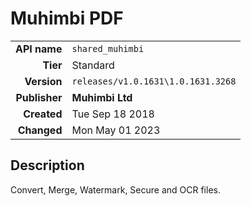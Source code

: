# Muhimbi PDF
| | |
|-:|-|
|**API name**|`shared_muhimbi`|
|**Tier**|Standard|
|**Version**|`releases/v1.0.1631\1.0.1631.3268`|
|**Publisher**|**Muhimbi Ltd**|
|**Created**|Tue Sep 18 2018|
|**Changed**|Mon May 01 2023|

## Description
Convert, Merge, Watermark, Secure and OCR files.
